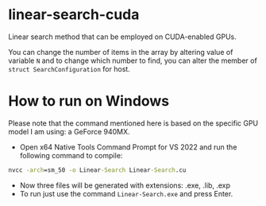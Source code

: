 # linear-search-cuda
Linear search method that can be employed on CUDA-enabled GPUs.

You can change the number of items in the array by altering value of variable `N` and to change which number to find, you can alter the member of `struct SearchConfiguration` for host.

# How to run on Windows
Please note that the command mentioned here is based on the specific GPU model I am using: a GeForce 940MX.

- Open x64 Native Tools Command Prompt for VS 2022 and run the following command to compile:

```cmd
nvcc -arch=sm_50 -o Linear-Search Linear-Search.cu
```

- Now three files will be generated with extensions: .exe, .lib, .exp
- To run just use the command `Linear-Search.exe` and press Enter.
